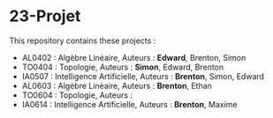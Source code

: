 # 23-Projet

This repository contains these projects :

- AL0402 : Algèbre Linéaire, Auteurs : **Edward**, Brenton, Simon
- TO0404 : Topologie, Auteurs : **Simon**, Edward, Brenton
- IA0507 : Intelligence Artificielle, Auteurs : **Brenton**, Simon, Edward
- AL0603 : Algèbre Linéaire, Auteurs : **Brenton**, Ethan
- TO0604 : Topologie, Auteurs :
- IA0614 : Intelligence Artificielle, Auteurs : **Brenton**, Maxime